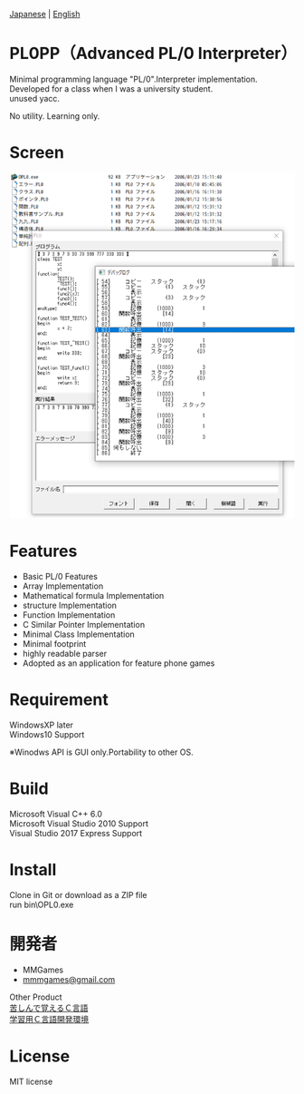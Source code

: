 
[Japanese](README.md) | [English](README.en.md)

# PL0PP（Advanced PL/0 Interpreter）
 
Minimal programming language "PL/0".Interpreter implementation.  
Developed for a class when I was a university student.  
unused yacc.  
  
No utility. Learning only.  
 
# Screen
 
![screen](README.png)

# Features
 
* Basic PL/0 Features
* Array Implementation
* Mathematical formula Implementation
* structure Implementation
* Function Implementation
* C Similar Pointer Implementation
* Minimal Class Implementation
* Minimal footprint
* highly readable parser
* Adopted as an application for feature phone games
 
# Requirement

WindowsXP later  
Windows10 Support  
  
※Winodws API is GUI only.Portability to other OS.  
 
# Build

Microsoft Visual C++ 6.0  
Microsoft Visual Studio 2010 Support  
Visual Studio 2017 Express Support  
 
# Install
 
Clone in Git or download as a ZIP file  
run bin\OPL0.exe  
 
# 開発者
 
* MMGames
* mmmgames@gmail.com

Other Product  
[苦しんで覚えるＣ言語](https://9cguide.appspot.com/)  
[学習用Ｃ言語開発環境](https://forest.watch.impress.co.jp/library/software/gakucgengo/)  
 
# License

MIT license  
